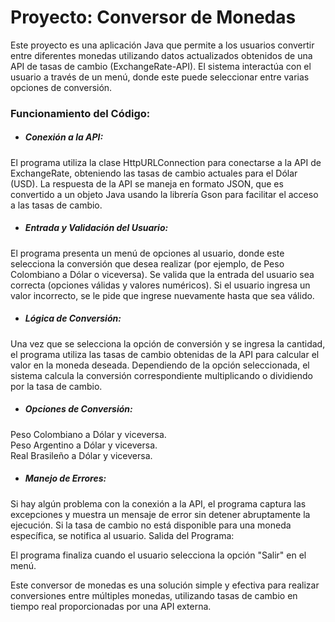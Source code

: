 <h1>Proyecto: Conversor de Monedas</h1>

Este proyecto es una aplicación Java que permite a los usuarios convertir entre diferentes monedas utilizando datos actualizados obtenidos de una API de tasas de cambio (ExchangeRate-API).
El sistema interactúa con el usuario a través de un menú, donde este puede seleccionar entre varias opciones de conversión.

<h3>Funcionamiento del Código:</h3>

- <h5>Conexión a la API:</h5>

El programa utiliza la clase HttpURLConnection para conectarse a la API de ExchangeRate, obteniendo las tasas de cambio actuales para el Dólar (USD).
La respuesta de la API se maneja en formato JSON, que es convertido a un objeto Java usando la librería Gson para facilitar el acceso a las tasas de cambio.

- <h5>Entrada y Validación del Usuario:</h5> 

El programa presenta un menú de opciones al usuario, donde este selecciona la conversión que desea realizar (por ejemplo, de Peso Colombiano a Dólar o viceversa).
Se valida que la entrada del usuario sea correcta (opciones válidas y valores numéricos).
Si el usuario ingresa un valor incorrecto, se le pide que ingrese nuevamente hasta que sea válido.

- <h5>Lógica de Conversión:</h5>

Una vez que se selecciona la opción de conversión y se ingresa la cantidad, el programa utiliza las tasas de cambio obtenidas de la API para calcular el valor en la moneda deseada.
Dependiendo de la opción seleccionada, el sistema calcula la conversión correspondiente multiplicando o dividiendo por la tasa de cambio.

- <h5>Opciones de Conversión:</h5>

Peso Colombiano a Dólar y viceversa.<br>
Peso Argentino a Dólar y viceversa.<br>
Real Brasileño a Dólar y viceversa.

- <h5>Manejo de Errores:</h5>

Si hay algún problema con la conexión a la API, el programa captura las excepciones y muestra un mensaje de error sin detener abruptamente la ejecución.
Si la tasa de cambio no está disponible para una moneda específica, se notifica al usuario.
Salida del Programa:

El programa finaliza cuando el usuario selecciona la opción "Salir" en el menú.

Este conversor de monedas es una solución simple y efectiva para realizar conversiones entre múltiples monedas, utilizando tasas de cambio en tiempo real proporcionadas por una API externa.
